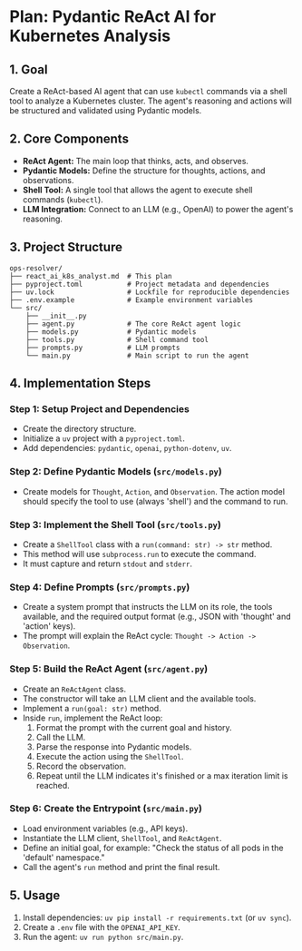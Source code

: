 # Plan: Pydantic ReAct AI for Kubernetes Analysis

## 1. Goal

Create a ReAct-based AI agent that can use `kubectl` commands via a shell tool to analyze a Kubernetes cluster. The agent's reasoning and actions will be structured and validated using Pydantic models.

## 2. Core Components

-   **ReAct Agent:** The main loop that thinks, acts, and observes.
-   **Pydantic Models:** Define the structure for thoughts, actions, and observations.
-   **Shell Tool:** A single tool that allows the agent to execute shell commands (`kubectl`).
-   **LLM Integration:** Connect to an LLM (e.g., OpenAI) to power the agent's reasoning.

## 3. Project Structure

```
ops-resolver/
├── react_ai_k8s_analyst.md  # This plan
├── pyproject.toml           # Project metadata and dependencies
├── uv.lock                  # Lockfile for reproducible dependencies
├── .env.example             # Example environment variables
└── src/
    ├── __init__.py
    ├── agent.py             # The core ReAct agent logic
    ├── models.py            # Pydantic models
    ├── tools.py             # Shell command tool
    ├── prompts.py           # LLM prompts
    └── main.py              # Main script to run the agent
```

## 4. Implementation Steps

### Step 1: Setup Project and Dependencies

-   Create the directory structure.
-   Initialize a `uv` project with a `pyproject.toml`.
-   Add dependencies: `pydantic`, `openai`, `python-dotenv`, `uv`.

### Step 2: Define Pydantic Models (`src/models.py`)

-   Create models for `Thought`, `Action`, and `Observation`. The action model should specify the tool to use (always 'shell') and the command to run.

### Step 3: Implement the Shell Tool (`src/tools.py`)

-   Create a `ShellTool` class with a `run(command: str) -> str` method.
-   This method will use `subprocess.run` to execute the command.
-   It must capture and return `stdout` and `stderr`.

### Step 4: Define Prompts (`src/prompts.py`)

-   Create a system prompt that instructs the LLM on its role, the tools available, and the required output format (e.g., JSON with 'thought' and 'action' keys).
-   The prompt will explain the ReAct cycle: `Thought -> Action -> Observation`.

### Step 5: Build the ReAct Agent (`src/agent.py`)

-   Create an `ReActAgent` class.
-   The constructor will take an LLM client and the available tools.
-   Implement a `run(goal: str)` method.
-   Inside `run`, implement the ReAct loop:
    1.  Format the prompt with the current goal and history.
    2.  Call the LLM.
    3.  Parse the response into Pydantic models.
    4.  Execute the action using the `ShellTool`.
    5.  Record the observation.
    6.  Repeat until the LLM indicates it's finished or a max iteration limit is reached.

### Step 6: Create the Entrypoint (`src/main.py`)

-   Load environment variables (e.g., API keys).
-   Instantiate the LLM client, `ShellTool`, and `ReActAgent`.
-   Define an initial goal, for example: "Check the status of all pods in the 'default' namespace."
-   Call the agent's `run` method and print the final result.

## 5. Usage

1.  Install dependencies: `uv pip install -r requirements.txt` (or `uv sync`).
2.  Create a `.env` file with the `OPENAI_API_KEY`.
3.  Run the agent: `uv run python src/main.py`. 